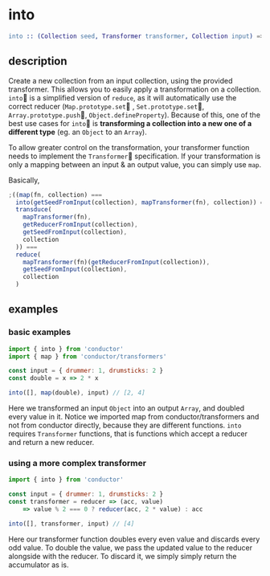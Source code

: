 # into

```erlang
into :: (Collection seed, Transformer transformer, Collection input) => Collection output
```

## description

Create a new collection from an input collection, using the provided transformer. This allows you to easily apply a transformation on a collection. `into` is a simplified version of `reduce`, as it will automatically use the correct reducer \(`Map.prototype.set` , `Set.prototype.set`, `Array.prototype.push`, `Object.defineProperty`\). Because of this, one of the best use cases for `into` is **transforming a collection into a new one of a different type** \(eg. an `Object` to an `Array`\).

To allow greater control on the transformation, your transformer function needs to implement the `Transformer` specification. If your transformation is only a mapping between an input & an output value, you can simply use `map`.

Basically,

```javascript
;((map(fn, collection) ===
  into(getSeedFromInput(collection), mapTransformer(fn), collection)) ===
  transduce(
    mapTransformer(fn),
    getReducerFromInput(collection),
    getSeedFromInput(collection),
    collection
  )) ===
  reduce(
    mapTransformer(fn)(getReducerFromInput(collection)),
    getSeedFromInput(collection),
    collection
  )
```

## examples

### basic examples

```javascript
import { into } from 'conductor'
import { map } from 'conductor/transformers'

const input = { drummer: 1, drumsticks: 2 }
const double = x => 2 * x

into([], map(double), input) // [2, 4]
```

Here we transformed an input `Object` into an output `Array`, and doubled every value in it. Notice we imported map from conductor/transformers and not from conductor directly, because they are different functions. `into` requires `Transformer` functions, that is functions which accept a reducer and return a new reducer.

### using a more complex transformer

```javascript
import { into } from 'conductor'

const input = { drummer: 1, drumsticks: 2 }
const transformer = reducer => (acc, value)
    => value % 2 === 0 ? reducer(acc, 2 * value) : acc

into([], transformer, input) // [4]
```

Here our transformer function doubles every even value and discards every odd value. To double the value, we pass the updated value to the reducer alongside with the reducer. To discard it, we simply simply return the accumulator as is.
